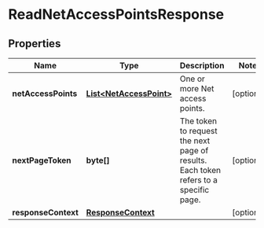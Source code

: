 

# ReadNetAccessPointsResponse


## Properties

| Name | Type | Description | Notes |
|------------ | ------------- | ------------- | -------------|
|**netAccessPoints** | [**List&lt;NetAccessPoint&gt;**](NetAccessPoint.md) | One or more Net access points. |  [optional] |
|**nextPageToken** | **byte[]** | The token to request the next page of results. Each token refers to a specific page. |  [optional] |
|**responseContext** | [**ResponseContext**](ResponseContext.md) |  |  [optional] |



